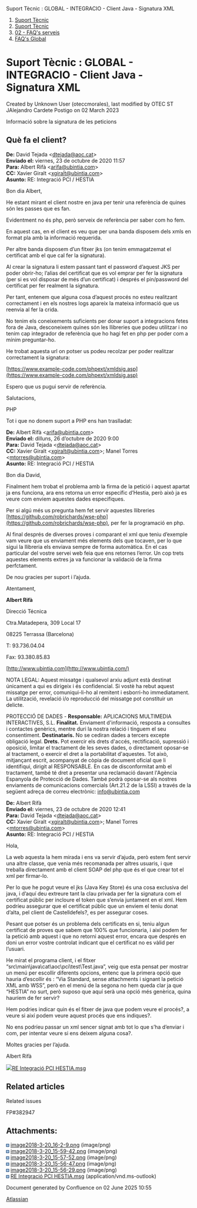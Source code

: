 Suport Tècnic : GLOBAL - INTEGRACIO - Client Java - Signatura XML  

1.  [Suport Tècnic](index.html)
2.  [Suport Tècnic](13893782.html)
3.  [02 - FAQ's serveis](26313393.html)
4.  [FAQ's Global](28705585.html)

Suport Tècnic : GLOBAL - INTEGRACIO - Client Java - Signatura XML
=================================================================

Created by Unknown User (oteccmorales), last modified by OTEC ST JAlejandro Cardete Postigo on 02 March 2023

Informació sobre la signatura de les peticions

Què fa el client?
-----------------

**De:** David Tejada <[dtejada@aoc.cat](mailto:dtejada@aoc.cat)\>  
**Enviado el:** viernes, 23 de octubre de 2020 11:57  
**Para:** Albert Rifà <[arifa@ubintia.com](mailto:arifa@ubintia.com)\>  
**CC:** Xavier Giralt <[xgiralt@ubintia.com](mailto:xgiralt@ubintia.com)\>  
**Asunto:** RE: Integració PCI / HESTIA

  

Bon dia Albert,

He estant mirant el client nostre en java per tenir una referència de quines són les passes que es fan.

Evidentment no és php, però serveix de referència per saber com ho fem.

En aquest cas, en el client es veu que per una banda disposem dels xmls en format pla amb la informació requerida.

Per altre banda disposem d’un fitxer jks (on tenim emmagatzemat el certificat amb el que cal fer la signatura).

Al crear la signatura li estem passant tant el password d’aquest JKS per poder obrir-ho; l’alias del certificat que es vol emprar per fer la signatura (per si es vol disposar de més d’un certificat) i després el pin/password del certificat per fer realment la signatura.

Per tant, entenem que alguna cosa d’aquest procés no esteu realitzant correctament i en els nostres logs apareix la mateixa informació que us reenvia al fer la crida.

No tenim els coneixements suficients per donar suport a integracions fetes fora de Java, desconeixem quines són les llibreries que podeu utilitzar i no tenim cap integrador de referència que ho hagi fet en php per poder com a mínim preguntar-ho.

He trobat aquesta url on potser us podeu recolzar per poder realitzar correctament la signatura:

[https://www.example-code.com/phpext/xmldsig.asp](https://www.example-code.com/phpext/xmldsig.asp)

  

Espero que us pugui servir de referència.

Salutacions,

  

  

PHP

Tot i que no donem suport a PHP ens han traslladat:

**De:** Albert Rifà <[arifa@ubintia.com](mailto:arifa@ubintia.com)\>  
**Enviado el:** dilluns, 26 d’octubre de 2020 9:00  
**Para:** David Tejada <[dtejada@aoc.cat](mailto:dtejada@aoc.cat)\>  
**CC:** Xavier Giralt <[xgiralt@ubintia.com](mailto:xgiralt@ubintia.com)\>; Manel Torres <[mtorres@ubintia.com](mailto:mtorres@ubintia.com)\>  
**Asunto:** RE: Integració PCI / HESTIA

  

Bon dia David,

  

Finalment hem trobat el problema amb la firma de la petició i aquest apartat ja ens funciona, ara ens retorna un error específic d’Hestia, però això ja es veure com enviem aquestes dades especifiques.

  

Per si algú més us pregunta hem fet servir aquestes llibreries [https://github.com/robrichards/wse-php](https://github.com/robrichards/wse-php), per fer la programació en php.

  

Al final després de diverses proves i comparant el xml que teniu d’exemple vam veure que us enviament més elements dels que tocaven, per lo que sigui la llibreria els enviava sempre de forma automàtica. En el cas particular del vostre servei web feia que ens retornes l’error. Un cop trets aquestes elements extres ja va funcionar la validació de la firma perfctament.

  

De nou gracies per suport i l’ajuda.

  

Atentament,

  

**Albert Rifà**

Direcció Técnica

  

  

Ctra.Matadepera, 309 Local 17

08225 Terrassa (Barcelona)

T: 93.736.04.04

Fax: 93.380.85.83

[http://www.ubintia.com](http://www.ubintia.com/)

  

NOTA LEGAL: Aquest missatge i qualsevol arxiu adjunt està destinat únicament a qui es dirigeix i és confidencial. Si vostè ha rebut aquest missatge per error, comuniqui-li-ho al remitent i esborri-ho immediatament. La utilització, revelació i/o reproducció del missatge pot constituir un delicte.

  

PROTECCIÓ DE DADES - **Responsable:** APLICACIONS MULTIMEDIA INTERACTIVES, S.L. **Finalitat.** Enviament d'informació, resposta a consultes i contactes genèrics, mentre duri la nostra relació i tinguem el seu consentiment. **Destinataris.** No se cediran dades a tercers excepte obligació legal. **Drets.** Pot exercir els drets d'accés, rectificació, supressió i oposició, limitar el tractament de les seves dades, o directament oposar-se al tractament, o exercir el dret a la portabilitat d'aquestes. Tot això, mitjançant escrit, acompanyat de còpia de document oficial que li identifiqui, dirigit al RESPONSABLE. En cas de disconformitat amb el tractament, també té dret a presentar una reclamació davant l'Agència Espanyola de Protecció de Dades. També podrà oposar-se als nostres enviaments de comunicacions comercials (Art.21.2 de la LSSI) a través de la següent adreça de correu electrònic: [info@ubintia.com](mailto:info@amiprojects.com)

  

**De:** Albert Rifà  
**Enviado el:** viernes, 23 de octubre de 2020 12:41  
**Para:** David Tejada <[dtejada@aoc.cat](mailto:dtejada@aoc.cat)\>  
**CC:** Xavier Giralt <[xgiralt@ubintia.com](mailto:xgiralt@ubintia.com)\>; Manel Torres <[mtorres@ubintia.com](mailto:mtorres@ubintia.com)\>  
**Asunto:** RE: Integració PCI / HESTIA

  

Hola,

  

La web aquesta la hem mirada i ens va servir d’ajuda, però estem fent servir una altre classe, que venia més recomanada per altres usuaris, i que treballa directament amb el client SOAP del php que és el que crear tot el xml per firmar-lo.

  

Per lo que he pogut veure el jks (Java Key Store) és una cosa exclusiva del java, i d’aquí deu extreure tant la clau privada per fer la signatura com el certificat públic per incloure el token que s’envia juntament en el xml. Hem podríeu assegurar que el certificat públic que un enviem el teniu donat d’alta, pel client de Castelldefels?, es per assegurar coses.

  

Pesant que potser és un problema dels certificats en si, teniu algun certificat de proves que sabem que 100% que funcionaria, i així podem fer la petició amb aquest i que no retorni aquest error, encara que després en doni un error vostre controlat indicant que el certificat no es vàlid per l’usuari.

  

He mirat el programa client, i el fitxer “src\\main\\java\\cat\\aoc\\pci\\test\\Test.java”, veig que esta pensat per mostrar un menú per escollir diferents opcions, entenc que la primera opció que hauria d’escollir és : “Via Standard, sense attachments i signant la petició XML amb WSS”, però en el menú de la segona no hem queda clar ja que “HESTIA” no surt, però suposo que aquí serà una opció més genèrica, quina hauríem de fer servir?

  

Hem podries indicar quin és el fitxer de java que podem veure el procés?, a veure si així podem veure aquest procés que ens indiques?.

  

No ens podríeu passar un xml sencer signat amb tot lo que s’ha d’enviar i com, per intentar veure si ens deixem alguna cosa?.

  

Moltes gracies per l’ajuda.

Albert Rifà

  

[![](download/resources/com.atlassian.confluence.plugins.confluence-view-file-macro:view-file-macro-resources/images/placeholder-medium-file.png)RE Integració PCI HESTIA.msg](/download/attachments/41519656/RE%20%20Integraci%C3%B3%20PCI%20%20%20HESTIA.msg?version=1&modificationDate=1603893761834&api=v2)

Related articles
----------------

  

Related issues

FP#382947

  

  

  

  

Attachments:
------------

![](images/icons/bullet_blue.gif) [image2018-3-20\_16-2-9.png](attachments/41519656/41519657.png) (image/png)  
![](images/icons/bullet_blue.gif) [image2018-3-20\_15-59-42.png](attachments/41519656/41519658.png) (image/png)  
![](images/icons/bullet_blue.gif) [image2018-3-20\_15-57-52.png](attachments/41519656/41519659.png) (image/png)  
![](images/icons/bullet_blue.gif) [image2018-3-20\_15-56-47.png](attachments/41519656/41519660.png) (image/png)  
![](images/icons/bullet_blue.gif) [image2018-3-20\_15-56-29.png](attachments/41519656/41519661.png) (image/png)  
![](images/icons/bullet_blue.gif) [RE Integració PCI HESTIA.msg](attachments/41519656/41519662.msg) (application/vnd.ms-outlook)  

Document generated by Confluence on 02 June 2025 10:55

[Atlassian](http://www.atlassian.com/)